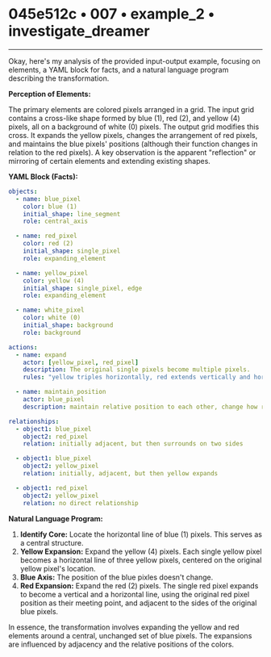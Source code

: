 # 045e512c • 007 • example_2 • investigate_dreamer

---
Okay, here's my analysis of the provided input-output example, focusing on elements, a YAML block for facts, and a natural language program describing the transformation.

**Perception of Elements:**

The primary elements are colored pixels arranged in a grid. The input grid contains a cross-like shape formed by blue (1), red (2), and yellow (4) pixels, all on a background of white (0) pixels. The output grid modifies this cross. It expands the yellow pixels, changes the arrangement of red pixels, and maintains the blue pixels' positions (although their function changes in relation to the red pixels). A key observation is the apparent "reflection" or mirroring of certain elements and extending existing shapes.

**YAML Block (Facts):**



```yaml
objects:
  - name: blue_pixel
    color: blue (1)
    initial_shape: line_segment
    role: central_axis

  - name: red_pixel
    color: red (2)
    initial_shape: single_pixel
    role: expanding_element

  - name: yellow_pixel
    color: yellow (4)
    initial_shape: single_pixel, edge
    role: expanding_element

  - name: white_pixel
    color: white (0)
    initial_shape: background
    role: background

actions:
  - name: expand
    actor: [yellow_pixel, red_pixel]
    description: The original single pixels become multiple pixels.
    rules: "yellow triples horizontally, red extends vertically and horizontally, always adjacent to the blue line segment, if present"

  - name: maintain_position
    actor: blue_pixel
    description: maintain relative position to each other, change how red relates

relationships:
  - object1: blue_pixel
    object2: red_pixel
    relation: initially adjacent, but then surrounds on two sides

  - object1: blue_pixel
    object2: yellow_pixel
    relation: initially, adjacent, but then yellow expands

  - object1: red_pixel
    object2: yellow_pixel
    relation: no direct relationship
```



**Natural Language Program:**

1.  **Identify Core:** Locate the horizontal line of blue (1) pixels. This serves as a central structure.
2.  **Yellow Expansion:** Expand the yellow (4) pixels. Each single yellow pixel becomes a horizontal line of three yellow pixels, centered on the original yellow pixel's location.
3.  **Blue Axis:** The position of the blue pixles doesn't change.
4. **Red Expansion:** Expand the red (2) pixels. The single red pixel expands to become a vertical and a horizontal line, using the original red pixel position as their meeting point, and adjacent to the sides of the original blue pixels.

In essence, the transformation involves expanding the yellow and red elements around a central, unchanged set of blue pixels. The expansions are influenced by adjacency and the relative positions of the colors.

